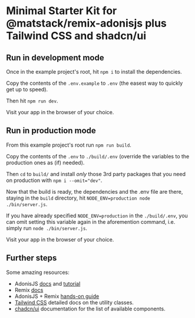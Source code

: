# Minimal Starter Kit for @matstack/remix-adonisjs plus Tailwind CSS and shadcn/ui

## Run in development mode

Once in the example project's root, hit `npm i` to install the dependencies.

Copy the contents of the `.env.example` to `.env` (the easest way to quickly get up to speed).

Then hit `npm run dev`.

Visit your app in the browser of your choice.

## Run in production mode

From this example project's root run `npm run build`.

Copy the contents of the `.env` to `./build/.env` (override the variables to the production ones as (if) needed).

Then `cd` to `build/` and install _only_ those 3rd party packages that you need on production with `npm i --omit="dev"`.

Now that the build is ready, the dependencies and the .env file are there, staying in the `build` directory, hit `NODE_ENV=production node ./bin/server.js`.

If you have already specified `NODE_ENV=production` in the `./build/.env`, you can omit setting this variable again in the aforemention command, i.e. simply run `node ./bin/server.js`.

Visit your app in the browser of your choice.

## Further steps

Some amazing resources:

- AdonisJS [docs](https://adonisjs.com/) and [tutorial](https://adocasts.com/series/lets-learn-adonisjs-6)
- Remix [docs](https://remix.run/docs/en/main)
- AdonisJS + Remix [hands-on guide](https://remix-adonisjs.matstack.dev/hands-on/building-a-login-flow)
- [Tailwind CSS](https://tailwindcss.com/) detailed docs on the utility classes.
- [chadcn/ui](https://ui.shadcn.com/) documentation for the list of available components.
